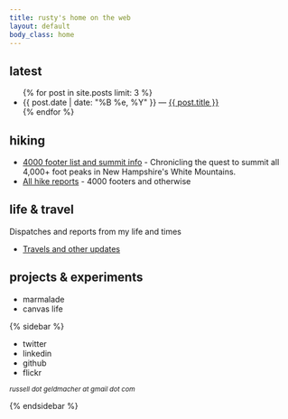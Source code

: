 ```yaml
---
title: rusty's home on the web
layout: default
body_class: home
---
```


## latest

<ul>
	{% for post in site.posts limit: 3 %}
	<li>{{ post.date | date: "%B %e, %Y" }} &mdash; <a href="{{ post.url }}">{{ post.title }}</a></li>
	{% endfor %}
</ul>

## hiking

* [4000 footer list and summit info](/4000-footers/) - Chronicling the quest to summit all 4,000+ foot peaks in New Hampshire's White Mountains.
* [All hike reports](/hikes.html) - 4000 footers and otherwise

## life & travel

Dispatches and reports from my life and times

* [Travels and other updates](/life-and-travel.html)

## projects & experiments

* marmalade
* canvas life

{% sidebar %}

* twitter
* linkedin
* github
* flickr

<small><em>russell dot geldmacher at gmail dot com</em></small>

{% endsidebar %}
